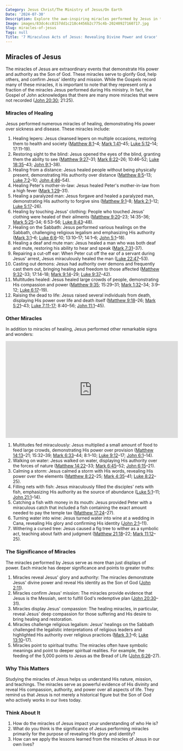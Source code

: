 ```yaml
---
Category: Jesus Christ/The Ministry of Jesus/On Earth
Date: '2024-07-30'
Description: Explore the awe-inspiring miracles performed by Jesus in this enlightening article showcasing his divine power and extraordinary acts.
Image: images/83dc4cc0157dd1c218c4456b2c775c4b-20240927160717.jpg
Slug: miracles-of-jesus
Tags: null
Title: '7 Miraculous Acts of Jesus: Revealing Divine Power and Grace'
---
```


## Miracles of Jesus

The miracles of Jesus are extraordinary events that demonstrate His power and authority as the Son of God. These miracles serve to glorify God, help others, and confirm Jesus' identity and mission. While the Gospels record many of these miracles, it is important to note that they represent only a fraction of the miracles Jesus performed during His ministry. In fact, the Gospel of John acknowledges that there are many more miracles that were not recorded ([John 20:30](https://www.bibleref.com/John/20/John-20-30.html); 21:25). 

### Miracles of Healing

Jesus performed numerous miracles of healing, demonstrating His power over sickness and disease. These miracles include:

1. Healing lepers: Jesus cleansed lepers on multiple occasions, restoring them to health and society ([Matthew 8:1](https://www.bibleref.com/Matthew/8/Matthew-8-1.html)–4; [Mark 1:41](https://www.bibleref.com/Mark/1/Mark-1-41.html)–45; [Luke 5:12](https://www.bibleref.com/Luke/5/Luke-5-12.html)–14; 17:11–19).
2. Restoring sight to the blind: Jesus opened the eyes of the blind, granting them the ability to see ([Matthew 9:27](https://www.bibleref.com/Matthew/9/Matthew-9-27.html)–31; [Mark 8:22](https://www.bibleref.com/Mark/8/Mark-8-22.html)–26; 10:46–52; [Luke 18:35](https://www.bibleref.com/Luke/18/Luke-18-35.html)–43; [John 9:1](https://www.bibleref.com/John/9/John-9-1.html)–38).
3. Healing from a distance: Jesus healed people without being physically present, demonstrating His authority over distance ([Matthew 8:5](https://www.bibleref.com/Matthew/8/Matthew-8-5.html)–13; [Luke 7:2](https://www.bibleref.com/Luke/7/Luke-7-2.html)–10; [John 4:46](https://www.bibleref.com/John/4/John-4-46.html)–54).
4. Healing Peter's mother-in-law: Jesus healed Peter's mother-in-law from a high fever ([Mark 1:29](https://www.bibleref.com/Mark/1/Mark-1-29.html)–31).
5. Healing a paralyzed man: Jesus forgave and healed a paralyzed man, demonstrating His authority to forgive sins ([Matthew 9:1](https://www.bibleref.com/Matthew/9/Matthew-9-1.html)–8; [Mark 2:1](https://www.bibleref.com/Mark/2/Mark-2-1.html)–12; [Luke 5:17](https://www.bibleref.com/Luke/5/Luke-5-17.html)–26).
6. Healing by touching Jesus' clothing: People who touched Jesus' clothing were healed of their ailments ([Matthew 9:20](https://www.bibleref.com/Matthew/9/Matthew-9-20.html)–23; 14:35–36; [Mark 5:25](https://www.bibleref.com/Mark/5/Mark-5-25.html)–34; 6:53–56; [Luke 8:43](https://www.bibleref.com/Luke/8/Luke-8-43.html)–48).
7. Healing on the Sabbath: Jesus performed various healings on the Sabbath, challenging religious legalism and emphasizing His authority ([Mark 3:1](https://www.bibleref.com/Mark/3/Mark-3-1.html)–6; [Luke 6:6](https://www.bibleref.com/Luke/6/Luke-6-6.html)–10; 13:10–17; 14:1–6; [John 5:1](https://www.bibleref.com/John/5/John-5-1.html)–18).
8. Healing a deaf and mute man: Jesus healed a man who was both deaf and mute, restoring his ability to hear and speak ([Mark 7:31](https://www.bibleref.com/Mark/7/Mark-7-31.html)–37).
9. Repairing a cut-off ear: When Peter cut off the ear of a servant during Jesus' arrest, Jesus miraculously healed the man ([Luke 22:47](https://www.bibleref.com/Luke/22/Luke-22-47.html)–53).
10. Casting out demons: Jesus had authority over demons and frequently cast them out, bringing healing and freedom to those affected ([Matthew 9:32](https://www.bibleref.com/Matthew/9/Matthew-9-32.html)–33; 17:14–18; [Mark 9:14](https://www.bibleref.com/Mark/9/Mark-9-14.html)–29; [Luke 9:37](https://www.bibleref.com/Luke/9/Luke-9-37.html)–42).
11. Multitudes healed: Jesus healed large crowds of people, demonstrating His compassion and power ([Matthew 9:35](https://www.bibleref.com/Matthew/9/Matthew-9-35.html); 15:29–31; [Mark 1:32](https://www.bibleref.com/Mark/1/Mark-1-32.html)–34; 3:9–12; [Luke 6:17](https://www.bibleref.com/Luke/6/Luke-6-17.html)–19).
12. Raising the dead to life: Jesus raised several individuals from death, displaying His power over life and death itself ([Matthew 9:18](https://www.bibleref.com/Matthew/9/Matthew-9-18.html)–26; [Mark 5:21](https://www.bibleref.com/Mark/5/Mark-5-21.html)–43; [Luke 7:11-17](https://www.bibleref.com/Luke/7/Luke-7-11.html); 8:40–56; [John 11:1](https://www.bibleref.com/John/11/John-11-1.html)–45).

### Other Miracles

In addition to miracles of healing, Jesus performed other remarkable signs and wonders:


<iframe width="560" height="315" src="https://www.youtube.com/embed/0BH7wSC-82M" frameborder="0" allow="autoplay; encrypted-media" allowfullscreen></iframe>


1. Multitudes fed miraculously: Jesus multiplied a small amount of food to feed large crowds, demonstrating His power over provision ([Matthew 14:13](https://www.bibleref.com/Matthew/14/Matthew-14-13.html)–21; 15:32–39; [Mark 6:33](https://www.bibleref.com/Mark/6/Mark-6-33.html)–44; 8:1–10; [Luke 9:12](https://www.bibleref.com/Luke/9/Luke-9-12.html)–17; [John 6:1](https://www.bibleref.com/John/6/John-6-1.html)–14).
2. Walking on water: Jesus walked on water, displaying His authority over the forces of nature ([Matthew 14:22](https://www.bibleref.com/Matthew/14/Matthew-14-22.html)–33; [Mark 6:45](https://www.bibleref.com/Mark/6/Mark-6-45.html)–52; [John 6:15](https://www.bibleref.com/John/6/John-6-15.html)–21).
3. Calming a storm: Jesus calmed a storm with His words, revealing His power over the elements ([Matthew 8:22](https://www.bibleref.com/Matthew/8/Matthew-8-22.html)–25; [Mark 4:35](https://www.bibleref.com/Mark/4/Mark-4-35.html)–41; [Luke 8:22](https://www.bibleref.com/Luke/8/Luke-8-22.html)–25).
4. Filling nets with fish: Jesus miraculously filled the disciples' nets with fish, emphasizing His authority as the source of abundance ([Luke 5:1](https://www.bibleref.com/Luke/5/Luke-5-1.html)–11; [John 21:1](https://www.bibleref.com/John/21/John-21-1.html)–14).
5. Catching a fish with money in its mouth: Jesus provided Peter with a miraculous catch that included a fish containing the exact amount needed to pay the temple tax ([Matthew 17:24](https://www.bibleref.com/Matthew/17/Matthew-17-24.html)–27).
6. Turning water into wine: Jesus turned water into wine at a wedding in Cana, revealing His glory and confirming His identity ([John 2:1](https://www.bibleref.com/John/2/John-2-1.html)–11).
7. Withering a cursed tree: Jesus caused a fig tree to wither as a symbolic act, teaching about faith and judgment ([Matthew 21:18](https://www.bibleref.com/Matthew/21/Matthew-21-18.html)–22; [Mark 11:12](https://www.bibleref.com/Mark/11/Mark-11-12.html)–25).

### The Significance of Miracles

The miracles performed by Jesus serve as more than just displays of power. Each miracle has deeper significance and points to greater truths:

1. Miracles reveal Jesus' glory and authority: The miracles demonstrate Jesus' divine power and reveal His identity as the Son of God ([John 2:11](https://www.bibleref.com/John/2/John-2-11.html)).
2. Miracles confirm Jesus' mission: The miracles provide evidence that Jesus is the Messiah, sent to fulfill God's redemptive plan ([John 20:30](https://www.bibleref.com/John/20/John-20-30.html)–31).
3. Miracles display Jesus' compassion: The healing miracles, in particular, reveal Jesus' deep compassion for those suffering and His desire to bring healing and restoration.
4. Miracles challenge religious legalism: Jesus' healings on the Sabbath challenged the legalistic interpretations of religious leaders and highlighted His authority over religious practices ([Mark 3:1](https://www.bibleref.com/Mark/3/Mark-3-1.html)–6; [Luke 13:10](https://www.bibleref.com/Luke/13/Luke-13-10.html)–17).
5. Miracles point to spiritual truths: The miracles often have symbolic meanings and point to deeper spiritual realities. For example, the feeding of the 5,000 points to Jesus as the Bread of Life ([John 6:26](https://www.bibleref.com/John/6/John-6-26.html)–27).

### Why This Matters

Studying the miracles of Jesus helps us understand His nature, mission, and teachings. The miracles serve as powerful evidence of His divinity and reveal His compassion, authority, and power over all aspects of life. They remind us that Jesus is not merely a historical figure but the Son of God who actively works in our lives today.

### Think About It

1. How do the miracles of Jesus impact your understanding of who He is?
2. What do you think is the significance of Jesus performing miracles primarily for the purpose of revealing His glory and identity?
3. How can we apply the lessons learned from the miracles of Jesus in our own lives?